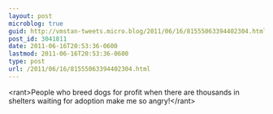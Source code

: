 ```yaml
---
layout: post
microblog: true
guid: http://vmstan-tweets.micro.blog/2011/06/16/81555063394402304.html
post_id: 3041811
date: 2011-06-16T20:53:36-0600
lastmod: 2011-06-16T20:53:36-0600
type: post
url: /2011/06/16/81555063394402304.html
---
```

&lt;rant&gt;People who breed dogs for profit when there are thousands in shelters waiting for adoption make me so angry!&lt;/rant&gt;
